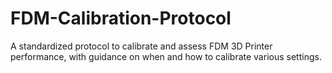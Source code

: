 # FDM-Calibration-Protocol
A standardized protocol to calibrate and assess FDM 3D Printer performance, with guidance on when and how to calibrate various settings.
